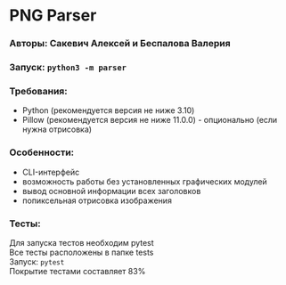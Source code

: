 # PNG Parser

### Авторы: Сакевич Алексей и Беспалова Валерия
### Запуск: `python3 -m parser`

### Требования:
- Python (рекомендуется версия не ниже 3.10)
- Pillow (рекомендуется версия не ниже 11.0.0) - опционально (если нужна отрисовка)

### Особенности:
- CLI-интерфейс
- возможность работы без установленных графических модулей
- вывод основной информации всех заголовков
- попиксельная отрисовка изображения

### Тесты:
Для запуска тестов необходим pytest  
Все тесты расположены в папке tests  
Запуск: `pytest`  
Покрытие тестами составляет 83%         
